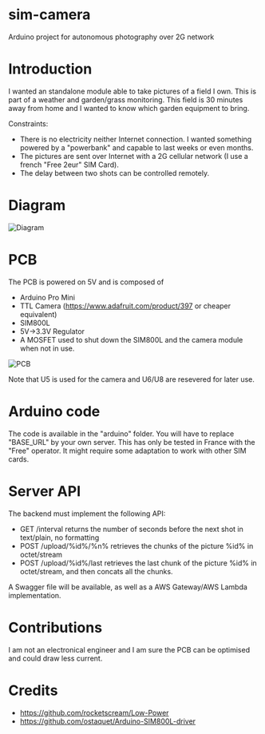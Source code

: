 # sim-camera
Arduino project for autonomous photography over 2G network

# Introduction
I wanted an standalone module able to take pictures of a field I own. This is part of a weather and garden/grass monitoring. This field is 30 minutes away from home and I wanted to know which garden equipment to bring.

Constraints:
* There is no electricity neither Internet connection. I wanted something powered by a "powerbank" and capable to last weeks or even months.
* The pictures are sent over Internet with a 2G cellular network (I use a french "Free 2eur" SIM Card).
* The delay between two shots can be controlled remotely.

# Diagram
![Diagram](http://www.plantuml.com/plantuml/proxy?cache=no&src=https://raw.githubusercontent.com/vstebe/sim-camera/main/diagram.txt)

# PCB
The PCB is powered on 5V and is composed of 
* Arduino Pro Mini
* TTL Camera (https://www.adafruit.com/product/397 or cheaper equivalent)
* SIM800L
* 5V->3.3V Regulator
* A MOSFET used to shut down the SIM800L and the camera module when not in use.

![PCB](=https://raw.githubusercontent.com/vstebe/sim-camera/main/pcb.png)

Note that U5 is used for the camera and U6/U8 are resevered for later use.

# Arduino code
The code is available in the "arduino" folder. You will have to replace "BASE_URL" by your own server.
This has only be tested in France with the "Free" operator. It might require some adaptation to work with other SIM cards.

# Server API
The backend must implement the following API:
* GET  /interval returns the number of seconds before the next shot in text/plain, no formatting
* POST  /upload/%id%/%n% retrieves the chunks of the picture %id% in octet/stream
* POST  /upload/%id%/last retrieves the last chunk of the picture %id% in octet/stream, and then concats all the chunks.

A Swagger file will be available, as well as a AWS Gateway/AWS Lambda implementation.

# Contributions
I am not an electronical engineer and I am sure the PCB can be optimised and could draw less current.

# Credits
* https://github.com/rocketscream/Low-Power
* https://github.com/ostaquet/Arduino-SIM800L-driver
